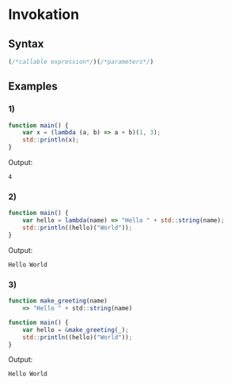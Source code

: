 # Invokation

## Syntax
```js
(/*callable expression*/)(/*parameters*/)
```

## Examples

### 1)
```js
function main() {
	var x = (lambda (a, b) => a + b)(1, 3);
	std::println(x);
}
```
Output:
```
4
```

### 2)
```js
function main() {
	var hello = lambda(name) => "Hello " + std::string(name); 
	std::println((hello)("World"));
}
```
Output:
```
Hello World
```

### 3)
```js
function make_greeting(name) 
	=> "Hello " + std::string(name)

function main() {
	var hello = &make_greeting(_); 
	std::println((hello)("World"));
}
```
Output:
```
Hello World
```
